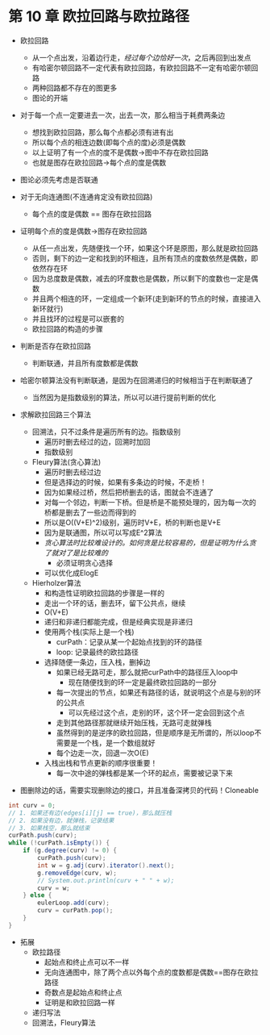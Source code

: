# 第 10 章 欧拉回路与欧拉路径

- 欧拉回路
  - 从一个点出发，沿着边行走，*经过每个边恰好一次*，之后再回到出发点
  - 有哈密尔顿回路不一定代表有欧拉回路，有欧拉回路不一定有哈密尔顿回路
  - 两种回路都不存在的图更多
  - 图论的开端

- 对于每一个点一定要进去一次，出去一次，那么相当于耗费两条边
  - 想找到欧拉回路，那么每个点都必须有进有出
  - 所以每个点的相连边数(即每个点的度)必须是偶数
  - 以上证明了有一个点的度不是偶数->图中不存在欧拉回路
  - 也就是图存在欧拉回路->每个点的度是偶数

- 图论必须先考虑是否联通
- 对于无向连通图(不连通肯定没有欧拉回路)
  - 每个点的度是偶数 == 图存在欧拉回路

- 证明每个点的度是偶数->图存在欧拉回路
  - 从任一点出发，先随便找一个环，如果这个环是原图，那么就是欧拉回路
  - 否则，剩下的边一定和找到的环相连，且所有顶点的度数依然是偶数，即依然存在环
  - 因为总度数是偶数，减去的环度数也是偶数，所以剩下的度数也一定是偶数
  - 并且两个相连的环，一定组成一个新环(走到新环的节点的时候，直接进入新环就行)
  - 并且找环的过程是可以嵌套的
  - 欧拉回路的构造的步骤

- 判断是否存在欧拉回路
  - 判断联通，并且所有度数都是偶数

- 哈密尔顿算法没有判断联通，是因为在回溯递归的时候相当于在判断联通了
  - 当然因为是指数级别的算法，所以可以进行提前判断的优化


- 求解欧拉回路三个算法
  - 回溯法，只不过条件是遍历所有的边。指数级别
    - 遍历时删去经过的边，回溯时加回
    - 指数级别
  - Fleury算法(贪心算法)
    - 遍历时删去经过边
    - 但是选择边的时候，如果有多条边的时候，不走桥！
    - 因为如果经过桥，然后把桥删去的话，图就会不连通了
    - 对每一个邻边，判断一下桥。但是桥是不能预处理的，因为每一次的桥都是删去了一些边而得到的
    - 所以是O((V+E)^2)级别，遍历时V+E，桥的判断也是V+E
    - 因为是联通图，所以可以写成E^2算法
    - *贪心算法时比较难设计的。如何贪是比较容易的，但是证明为什么贪了就对了是比较难的*
      - 必须证明贪心选择
    - 可以优化成ElogE
  - Hierholzer算法
    - 和构造性证明欧拉回路的步骤是一样的
    - 走出一个环的话，删去环，留下公共点，继续
    - O(V+E)
    - 递归和非递归都能完成，但是经典实现是非递归
    - 使用两个栈(实际上是一个栈)
      - curPath：记录从某一个起始点找到的环的路径
      - loop: 记录最终的欧拉路径
    - 选择随便一条边，压入栈，删掉边
      - 如果已经无路可走，那么就把curPath中的路径压入loop中
        - 现在随便找到的环一定是最终欧拉回路的一部分
      - 每一次提出的节点，如果还有路径的话，就说明这个点是与别的环的公共点
        - 可以先经过这个点，走别的环，这个环一定会回到这个点
      - 走到其他路径那就继续开始压栈，无路可走就弹栈
      - 虽然得到的是逆序的欧拉回路，但是顺序是无所谓的，所以loop不需要是一个栈，是一个数组就好
      - 每个边走一次，回退一次O(E)
    - 入栈出栈和节点更新的顺序很重要！
      - 每一次中途的弹栈都是某一个环的起点，需要被记录下来
- 图删除边的话，需要实现删除边的接口，并且准备深拷贝的代码！Cloneable

```java
int curv = 0;
// 1. 如果还有边(edges[i][j] == true)，那么就压栈
// 2. 如果没有边，就弹栈，记录结果
// 3. 如果栈空，那么就结束
curPath.push(curv);
while (!curPath.isEmpty()) {
    if (g.degree(curv) != 0) {
        curPath.push(curv);
        int w = g.adj(curv).iterator().next();
        g.removeEdge(curv, w);
        // System.out.println(curv + " " + w);
        curv = w;
    } else {
        eulerLoop.add(curv);
        curv = curPath.pop();
    }
}
```
- 拓展
  - 欧拉路径
    - 起始点和终止点可以不一样
    - 无向连通图中，除了两个点以外每个点的度数都是偶数==图存在欧拉路径
    - 奇数点是起始点和终止点
    - 证明是和欧拉回路一样
  - 递归写法
  - 回溯法，Fleury算法